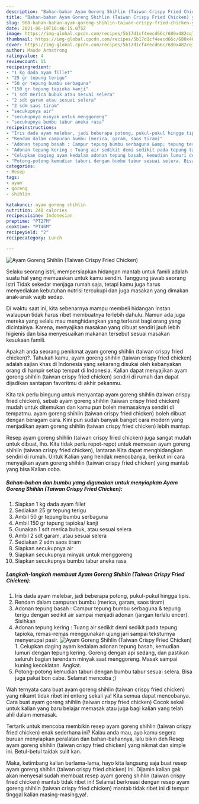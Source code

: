 ```yaml
---
description: "Bahan-bahan Ayam Goreng Shihlin (Taiwan Crispy Fried Chicken) yang nikmat dan Mudah Dibuat"
title: "Bahan-bahan Ayam Goreng Shihlin (Taiwan Crispy Fried Chicken) yang nikmat dan Mudah Dibuat"
slug: 908-bahan-bahan-ayam-goreng-shihlin-taiwan-crispy-fried-chicken-yang-nikmat-dan-mudah-dibuat
date: 2021-06-19T16:46:15.075Z
image: https://img-global.cpcdn.com/recipes/5b17d1cf4eecd66c/680x482cq70/ayam-goreng-shihlin-taiwan-crispy-fried-chicken-foto-resep-utama.jpg
thumbnail: https://img-global.cpcdn.com/recipes/5b17d1cf4eecd66c/680x482cq70/ayam-goreng-shihlin-taiwan-crispy-fried-chicken-foto-resep-utama.jpg
cover: https://img-global.cpcdn.com/recipes/5b17d1cf4eecd66c/680x482cq70/ayam-goreng-shihlin-taiwan-crispy-fried-chicken-foto-resep-utama.jpg
author: Maude Armstrong
ratingvalue: 4
reviewcount: 11
recipeingredient:
- "1 kg dada ayam fillet"
- "25 gr tepung terigu"
- "50 gr tepung bumbu serbaguna"
- "150 gr tepung tapioka kanji"
- "1 sdt merica bubuk atau sesuai selera"
- "2 sdt garam atau sesuai selera"
- "2 sdm saos tiram"
- "secukupnya air"
- "secukupnya minyak untuk menggoreng"
- "secukupnya bumbu tabur aneka rasa"
recipeinstructions:
- "Iris dada ayam melebar, jadi beberapa potong, pukul-pukul hingga tipis."
- "Rendam dalam campuran bumbu (merica, garam, saos tiram)"
- "Adonan tepung basah : Campur tepung bumbu serbaguna &amp; tepung terigu dengan sedikit air sampai menjadi adonan (jangan terlalu encer). Sisihkan"
- "Adonan tepung kering : Tuang air sedikit demi sedikit pada tepung tapioka, remas-remas menggunakan ujung jari sampai teksturnya menyerupai pasir."
- "Celupkan daging ayam kedalam adonan tepung basah, kemudian lumuri dengan tepung kering. Goreng dengan api sedang, dan pastikan seluruh bagian terendam minyak saat menggoreng. Masak sampai kuning kecoklatan. Angkat."
- "Potong-potong kemudian taburi dengan bumbu tabur sesuai selera. Bisa juga pakai bon cabe. Selamat mencoba ;)"
categories:
- Resep
tags:
- ayam
- goreng
- shihlin

katakunci: ayam goreng shihlin 
nutrition: 248 calories
recipecuisine: Indonesian
preptime: "PT27M"
cooktime: "PT46M"
recipeyield: "2"
recipecategory: Lunch

---
```



![Ayam Goreng Shihlin (Taiwan Crispy Fried Chicken)](https://img-global.cpcdn.com/recipes/5b17d1cf4eecd66c/680x482cq70/ayam-goreng-shihlin-taiwan-crispy-fried-chicken-foto-resep-utama.jpg)

Selaku seorang istri, mempersiapkan hidangan mantab untuk famili adalah suatu hal yang memuaskan untuk kamu sendiri. Tanggung jawab seorang istri Tidak sekedar menjaga rumah saja, tetapi kamu juga harus menyediakan kebutuhan nutrisi tercukupi dan juga masakan yang dimakan anak-anak wajib sedap.

Di waktu  saat ini, kita sebenarnya mampu membeli hidangan instan walaupun tidak harus ribet membuatnya terlebih dahulu. Namun ada juga mereka yang selalu mau menghidangkan yang terlezat bagi orang yang dicintainya. Karena, menyajikan masakan yang dibuat sendiri jauh lebih higienis dan bisa menyesuaikan makanan tersebut sesuai masakan kesukaan famili. 



Apakah anda seorang penikmat ayam goreng shihlin (taiwan crispy fried chicken)?. Tahukah kamu, ayam goreng shihlin (taiwan crispy fried chicken) adalah sajian khas di Indonesia yang sekarang disukai oleh kebanyakan orang di hampir setiap tempat di Indonesia. Kalian dapat menyajikan ayam goreng shihlin (taiwan crispy fried chicken) sendiri di rumah dan dapat dijadikan santapan favoritmu di akhir pekanmu.

Kita tak perlu bingung untuk menyantap ayam goreng shihlin (taiwan crispy fried chicken), sebab ayam goreng shihlin (taiwan crispy fried chicken) mudah untuk ditemukan dan kamu pun boleh memasaknya sendiri di tempatmu. ayam goreng shihlin (taiwan crispy fried chicken) boleh dibuat dengan beragam cara. Kini pun sudah banyak banget cara modern yang menjadikan ayam goreng shihlin (taiwan crispy fried chicken) lebih mantap.

Resep ayam goreng shihlin (taiwan crispy fried chicken) juga sangat mudah untuk dibuat, lho. Kita tidak perlu repot-repot untuk memesan ayam goreng shihlin (taiwan crispy fried chicken), lantaran Kita dapat menghidangkan sendiri di rumah. Untuk Kalian yang hendak mencobanya, berikut ini cara menyajikan ayam goreng shihlin (taiwan crispy fried chicken) yang mantab yang bisa Kalian coba.

<!--inarticleads1-->

##### Bahan-bahan dan bumbu yang digunakan untuk menyiapkan Ayam Goreng Shihlin (Taiwan Crispy Fried Chicken):

1. Siapkan 1 kg dada ayam fillet
1. Sediakan 25 gr tepung terigu
1. Ambil 50 gr tepung bumbu serbaguna
1. Ambil 150 gr tepung tapioka/ kanji
1. Gunakan 1 sdt merica bubuk, atau sesuai selera
1. Ambil 2 sdt garam, atau sesuai selera
1. Sediakan 2 sdm saos tiram
1. Siapkan secukupnya air
1. Siapkan secukupnya minyak untuk menggoreng
1. Siapkan secukupnya bumbu tabur aneka rasa




<!--inarticleads2-->

##### Langkah-langkah membuat Ayam Goreng Shihlin (Taiwan Crispy Fried Chicken):

1. Iris dada ayam melebar, jadi beberapa potong, pukul-pukul hingga tipis.
1. Rendam dalam campuran bumbu (merica, garam, saos tiram)
1. Adonan tepung basah : Campur tepung bumbu serbaguna &amp; tepung terigu dengan sedikit air sampai menjadi adonan (jangan terlalu encer). Sisihkan
1. Adonan tepung kering : Tuang air sedikit demi sedikit pada tepung tapioka, remas-remas menggunakan ujung jari sampai teksturnya menyerupai pasir.
<img src="https://img-global.cpcdn.com/steps/34e3a8135dcbbf21/160x128cq70/ayam-goreng-shihlin-taiwan-crispy-fried-chicken-langkah-memasak-4-foto.jpg" alt="Ayam Goreng Shihlin (Taiwan Crispy Fried Chicken)">1. Celupkan daging ayam kedalam adonan tepung basah, kemudian lumuri dengan tepung kering. Goreng dengan api sedang, dan pastikan seluruh bagian terendam minyak saat menggoreng. Masak sampai kuning kecoklatan. Angkat.
1. Potong-potong kemudian taburi dengan bumbu tabur sesuai selera. Bisa juga pakai bon cabe. Selamat mencoba ;)




Wah ternyata cara buat ayam goreng shihlin (taiwan crispy fried chicken) yang nikamt tidak ribet ini enteng sekali ya! Kita semua dapat mencobanya. Cara buat ayam goreng shihlin (taiwan crispy fried chicken) Cocok sekali untuk kalian yang baru belajar memasak atau juga bagi kalian yang telah ahli dalam memasak.

Tertarik untuk mencoba membikin resep ayam goreng shihlin (taiwan crispy fried chicken) enak sederhana ini? Kalau anda mau, ayo kamu segera buruan menyiapkan peralatan dan bahan-bahannya, lalu bikin deh Resep ayam goreng shihlin (taiwan crispy fried chicken) yang nikmat dan simple ini. Betul-betul taidak sulit kan. 

Maka, ketimbang kalian berlama-lama, hayo kita langsung saja buat resep ayam goreng shihlin (taiwan crispy fried chicken) ini. Dijamin kalian gak akan menyesal sudah membuat resep ayam goreng shihlin (taiwan crispy fried chicken) mantab tidak ribet ini! Selamat berkreasi dengan resep ayam goreng shihlin (taiwan crispy fried chicken) mantab tidak ribet ini di tempat tinggal kalian masing-masing,ya!.

